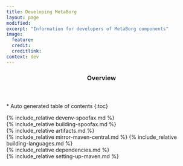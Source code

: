 ```yaml
---
title: Developing MetaBorg
layout: page
modified: 
excerpt: "Information for developers of MetaBorg components"
image:
  feature: 
  credit: 
  creditlink: 
context: dev
---
```


<section id="table-of-contents" class="toc"> 
  <header> <h3>Overview</h3> </header>
  <div id="drawer" markdown="1">
  *  Auto generated table of contents
  {:toc}
  </div>
</section><!-- /#table-of-contents -->
   
{% include_relative devenv-spoofax.md %}     
{% include_relative building-spoofax.md %}    
{% include_relative artifacts.md %}            
{% include_relative mirror-maven-central.md %}
{% include_relative building-languages.md %}    
{% include_relative dependencies.md %}            
{% include_relative setting-up-maven.md %}
